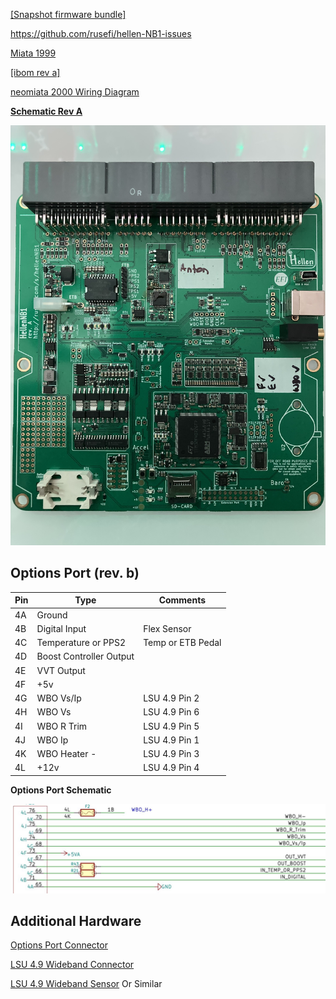 [[Snapshot firmware bundle]](https://rusefi.com/build_server/rusefi_bundle_hellen-nb1.zip)

https://github.com/rusefi/hellen-NB1-issues

[Miata 1999](Mazda-Miata-1999)

[[ibom rev a]](https://rusefi.com/docs/ibom/hellen64_NB1-a-ibom.html)

[neomiata 2000 Wiring Diagram](http://neomiata.com/garage/Wiring%20Diagrams/Wiring%20Diagrams%201997-2000/2000_Miata%20Wiring%20Diagrams.pdf)

[**Schematic Rev A**](Hardware/Hellen/hellen64_NB1-a-schematic.pdf)

![x](Hardware/Hellen/HellenNB1_a.jpg)



## Options Port (rev. b)

| Pin | Type | Comments |
|---|---|---|
| 4A | Ground | |
| 4B | Digital Input | Flex Sensor |
| 4C | Temperature or PPS2 | Temp or ETB Pedal |
| 4D | Boost Controller Output |
| 4E | VVT Output | |
| 4F | +5v |
| 4G | WBO Vs/Ip | LSU 4.9 Pin 2 |
| 4H | WBO Vs | LSU 4.9 Pin 6 |
| 4I | WBO R Trim | LSU 4.9 Pin 5 |
| 4J | WBO Ip | LSU 4.9 Pin 1 |
| 4K | WBO Heater - | LSU 4.9 Pin 3 |
| 4L | +12v | LSU 4.9 Pin 4 |


**Options Port Schematic**

![x](Hardware/Hellen/H76a-Options.JPG)

## Additional Hardware

[Options Port Connector](https://www.bmotorsports.com/shop/product_info.php/products_id/4462)

[LSU 4.9 Wideband Connector](https://www.bmotorsports.com/shop/product_info.php/products_id/2081)

[LSU 4.9 Wideband Sensor](https://www.bmotorsports.com/shop/product_info.php/products_id/1645) Or Similar